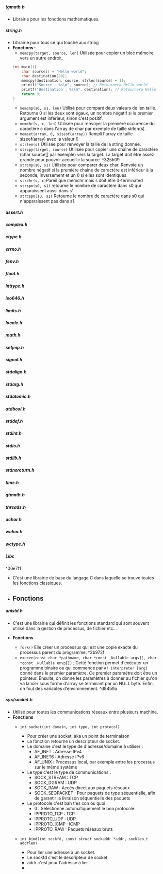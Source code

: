##### **tgmath.h**

- Librairie pour les fonctions mathématiques.


##### **string.h**

- Librairie pour tous ce qui touche aux string
- **Fonctions :**
	- `memcpy(target, source, len)` Utilisée pour copier un bloc mémoire vers un autre endroit.
	```C
	int main(){
		char source[] = "Hello world";
		char destination[20];
		memcpy(destination, source, strlen(source) + 1);
		printf("Source : %s\n", source); // Retournera Hello world
		printf("Destination : %s\n", destination); // Retournera Hello world
		return 0;
	}
	```
	- `memcmp(s0, s1, len)` Utilisé pour comparé deux valeurs de len taille. Retourne 0 si les deux sont égaux, un nombre négatif si le premier argument est inférieur, sinon c'est positif.
	- `memchr(s, c, len)` Utilisée pour renvoyer la première occurence du caractère c dans l'array de char par exemple de taille strlen(s).
	- `memset(array, 0, sizeof(array))` Rempli l'array de taille sizeof(array) avec la valeur 0
	- `strlen(s)` Utilisée pour renvoyer la taille de la string donnée.
	- `strcpy(target, source)` Utilisée pour copier une chaîne de caractère (char source[] par exemple) vers la target. La target doit être assez grande pour pouvoir accueillir la source. ^325b09
	- `strcmp(s0, s1)` Utilisée pour comparer deux char. Renvoie un nombre négatif si la première chaine de caractère est inférieur à la seconde, inversement et un 0 si elles sont identiques.
	- `strchr(s, c)`Pareil que memchr mais s doit être 0-terminated
	- `strspn(s0, s1)` retourne le nombre de caractère dans s0 qui apparaissent aussi dans s1.
	- `strcspn(s0, s1)` Retourne le nombre de caractère dans s0 qui n'apparaissent pas dans s1.

##### **assert.h**
##### **complex.h**
##### **ctype.h**
##### **errno.h**
##### **fenv.h**
##### **float.h**
##### **inttype.h**
##### **iso646.h**
##### **limits.h**
##### **locale.h**
##### **math.h**
##### **setjmp.h**
##### **signal.h**
##### **stdalign.h**
##### **stdarg.h**
##### **stdatomic.h**
##### **atdbool.h**
##### **stddef.h**
##### **stdint.h**
##### **stdio.h**
##### **stdlib.h**
##### **stdnoreturn.h**
##### **time.h**
##### **gtmath.h**
##### **threads.h**
##### **uchar.h**
##### **wchar.h**
##### **wctype.h**
##### **Libc**

^06e7f1

- C'est une librairie de base du langage C dans laquelle se trouve toutes les fonctions classiques.

- **Fonctions**
	- 



##### **unistd.h**

- C'est une librairie qui définit les fonctions standard qui sont souvent utilisé dans la gestion de processus, de fichier etc...

- **Fonctions**
	- `fork()` Elle créer un processus qui est une copie exacte du processus parent du programme. ^2b973f
	- `execve(const char *pathname, char *const _Nullable argv[], char *const _Nullable envp[]);` Cette fonction permet d'exécuter un programme binaire ou qui commence par `#! interpreter [arg]` donné dans le premier paramètre. Ce premier paramètre doit être un pointeur. Ensuite, on donne les paramètres à donner au fichier qu'on va lancer sous forme d'array se terminant par un NULL byte. Enfin,  on fout des variables d'environnement. ^d84b9a
##### **sys/socket.h**

- Utilisé pour toutes les communications réseaux entre plusieurs machine.
- **Fonctions**
	- `int socket(int domain, int type, int protocol)` 
		- Pour créer une socket, aka un point de terminaison
		- La fonction retourne un descripteur de socket.
		- Le domaine c'est le type de d'adresse/domaine à utiliser :
			- AF_INET : Adresse IPv4
			- AF_INET6 : Adresse IPv6
			- AF_UNIX : Processus local, par exemple entre les processus sur le même système
		- Le type c'est le type de communications :
			- SOCK_STREAM : TCP
			- SOCK_DGRAM : UDP
			- SOCK_RAW : Accès direct aux paquets réseaux
			- SOCK_SEQPACKET : Pour paquets de type séquentielle, afin de garantir la livraison séquentielle des paquets
		- Le protocole c'est bah t'es con ou quoi :
			- 0 : Sélectionne automatiquement le bon protocole
			- IPPROTO_TCP : TCP
			- IPPROTO_UDP : UDP
			- IPPROTO_ICMP : ICMP
			- IPPROTO_RAW : Paquets réseaux bruts

	- `int bind(int sockfd, const struct sockaddr *addr, socklen_t addrlen)`
		- Pour lier une adresse à un socket.
		- Le sockfd c'est le descripteur de socket
		- addr c'est pour l'adresse à lier
		- 
